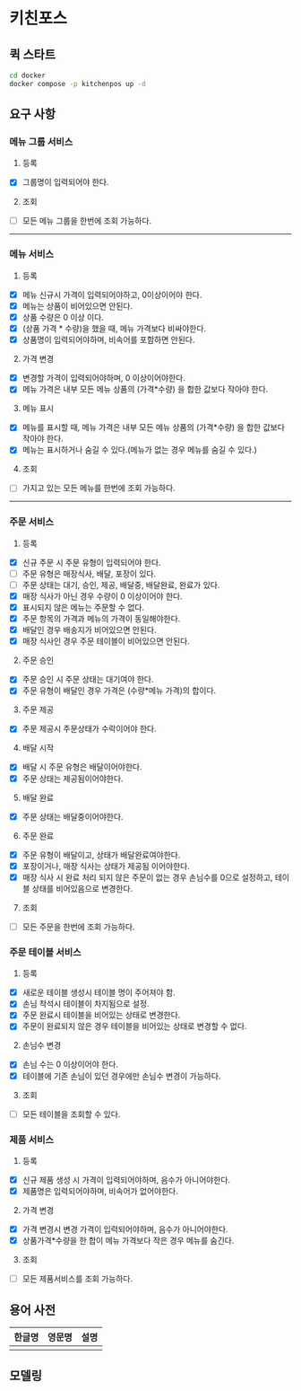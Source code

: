 # 키친포스

## 퀵 스타트

```sh
cd docker
docker compose -p kitchenpos up -d
```

## 요구 사항
### 메뉴 그룹 서비스
1. 등록
- [x] 그룹명이 입력되어야 한다. 
2. 조회
- [ ] 모든 메뉴 그룹을 한번에 조회 가능하다. 
---
### 메뉴 서비스 
1. 등록
- [x] 메뉴 신규시 가격이 입력되어야하고, 0이상이어야 한다.
- [x] 메뉴는 상품이 비어있으면 안된다.
- [x] 상품 수량은 0 이상 이다. 
- [x] (상품 가격 * 수량)을 했을 때, 메뉴 가격보다 비싸야한다.
- [x] 상품명이 입력되어야하며, 비속어를 포함하면 안된다.
2. 가격 변경
- [x] 변경할 가격이 입력되어야하며, 0 이상이어야한다.
- [x] 메뉴 가격은 내부 모든 메뉴 상품의 (가격*수량) 을 합한 값보다 작아야 한다. 
3. 메뉴 표시
- [x] 메뉴를 표시할 때, 메뉴 가격은 내부 모든 메뉴 상품의 (가격*수량) 을 합한 값보다 작아야 한다.
- [x] 메뉴는 표시하거나 숨길 수 있다.(메뉴가 없는 경우 메뉴를 숨길 수 있다.)
4. 조회
- [ ] 가지고 있는 모든 메뉴를 한번에 조회 가능하다.
---
### 주문 서비스
1. 등록
- [x] 신규 주문 시 주문 유형이 입력되어야 한다. 
- [ ] 주문 유형은 매장식사, 배달, 포장이 있다. 
- [ ] 주문 상태는 대기, 승인, 제공, 배달중, 배달완료, 완료가 있다.
- [x] 매장 식사가 아닌 경우 수량이 0 이상이어야 한다. 
- [x] 표시되지 않은 메뉴는 주문할 수 없다. 
- [x] 주문 항목의 가격과 메뉴의 가격이 동일해야한다.
- [x] 배달인 경우 배송지가 비어있으면 안된다. 
- [x] 매장 식사인 경우 주문 테이블이 비어있으면 안된다.
2. 주문 승인
- [x] 주문 승인 시 주문 상태는 대기여야 한다.
- [x] 주문 유형이 배달인 경우 가격은 (수량*메뉴 가격)의 합이다.
3. 주문 제공
- [x] 주문 제공시 주문상태가 수락이어야 한다.
4. 배달 시작
- [x] 배달 시 주문 유형은 배달이어야한다.
- [x] 주문 상태는 제공됨이어야한다. 
5. 배달 완료
- [x] 주문 상태는 배달중이어야한다.
6. 주문 완료
- [x] 주문 유형이 배달이고, 상태가 배달완료여야한다.
- [x] 포장이거나, 매장 식사는 상태가 제공됨 이어야한다.
- [x] 매장 식사 시 완료 처리 되지 않은 주문이 없는 경우 손님수를 0으로 설정하고, 테이블 상태를 비어있음으로 변경한다.
7. 조회
- [ ] 모든 주문을 한번에 조회 가능하다.

### 주문 테이블 서비스
1. 등록
- [x] 새로운 테이블 생성시 테이블 명이 주어져야 함.
- [x] 손님 착석시 테이블이 차지됨으로 설정.
- [x] 주문 완료시 테이블을 비어있는 상태로 변경한다. 
- [x] 주문이 완료되지 않은 경우 테이블을 비어있는 상태로 변경할 수 없다.
2. 손님수 변경
- [x] 손님 수는 0 이상이어야 한다. 
- [x] 테이블에 기존 손님이 있던 경우에만 손님수 변경이 가능하다. 
3. 조회
- [ ] 모든 테이블을 조회할 수 있다.
 
### 제품 서비스
1. 등록
- [x] 신규 제품 생성 시 가격이 입력되어야하며, 음수가 아니어야한다.
- [x] 제품명은 입력되어야하며, 비속어가 없어야한다. 
2. 가격 변경
- [x] 가격 변경시 변경 가격이 입력되어야하며, 음수가 아니어야한다. 
- [x] 상품가격*수량을 한 합이 메뉴 가격보다 작은 경우 메뉴를 숨긴다. 
3. 조회
- [ ] 모든 제품서비스를 조회 가능하다.

## 용어 사전

| 한글명 | 영문명 | 설명 |
| --- | --- | --- |
|  |  |  |

## 모델링
